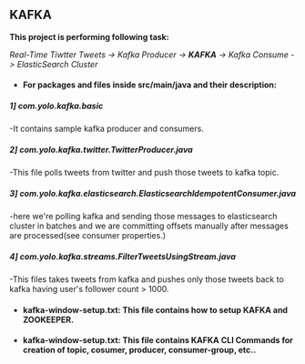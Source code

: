 ## KAFKA

**This project is performing following task:**

*Real-Time Tiwtter Tweets -> Kafka Producer -> **KAFKA** -> Kafka Consume -> ElasticSearch Cluster*

* #### For packages and files inside **src/main/java** and their description:

##### 1] com.yolo.kafka.basic 
-It contains sample kafka producer and consumers.

##### 2] com.yolo.kafka.twitter.TwitterProducer.java 
-This file polls tweets from twitter and push those tweets to kafka topic.
                             
##### 3] com.yolo.kafka.elasticsearch.ElasticsearchIdempotentConsumer.java  
-here we're polling kafka and sending those messages to elasticsearch cluster in batches and we are committing offsets manually after messages are processed(see consumer properties.)

##### 4] com.yolo.kafka.streams.FilterTweetsUsingStream.java 
-This files takes tweets from kafka and pushes only those tweets back to kafka having user's follower count > 1000.

* #### kafka-window-setup.txt: This file contains how to setup KAFKA and ZOOKEEPER.

* #### kafka-window-setup.txt: This file contains KAFKA CLI Commands for creation of topic, cosumer, producer, consumer-group, etc..
